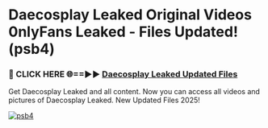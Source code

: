 # Daecosplay Leaked Original Videos 0nlyFans Leaked - Files Updated! (psb4)

<h3>🔴 CLICK HERE 🌐==►► <a href="https://tinyurl.com/2m67pmp6" rel="nofollow">Daecosplay Leaked Updated Files</a></h3>

Get Daecosplay Leaked and all content. Now you can access all videos and pictures of Daecosplay Leaked. New Updated Files 2025!

[![psb4](https://i.imgur.com/H4QAA4z.gif)](https://tinyurl.com/2m67pmp6)